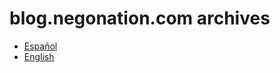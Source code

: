 # blog.negonation.com archives

- [Español](http//www.tractis.com/blog/es)
- [English](http://www.tractis.com/blog/en)
